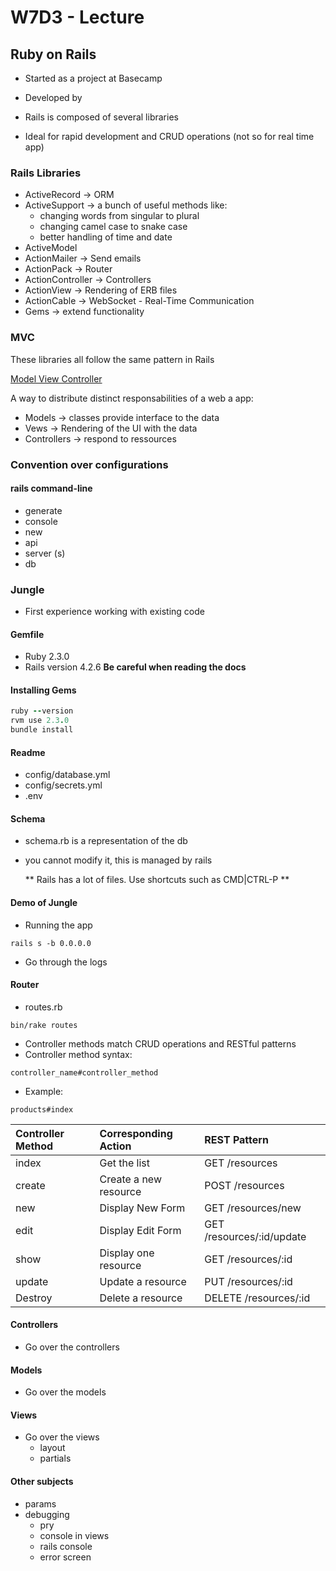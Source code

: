 # W7D3 - Lecture

## Ruby on Rails

- Started as a project at Basecamp

- Developed by

- Rails is composed of several libraries

- Ideal for rapid development and CRUD operations (not so for real time app)

### Rails Libraries

- ActiveRecord -> ORM
- ActiveSupport -> a bunch of useful methods like:
  - changing words from singular to plural
  - changing camel case to snake case
  - better handling of time and date
- ActiveModel
- ActionMailer -> Send emails
- ActionPack -> Router
- ActionController -> Controllers
- ActionView -> Rendering of ERB files
- ActionCable -> WebSocket - Real-Time Communication
- Gems -> extend functionality

### MVC

These libraries all follow the same pattern in Rails

[Model View Controller](./MVC_pattern.png)

A way to distribute distinct responsabilities of a web a app:

- Models -> classes provide interface to the data
- Vews -> Rendering of the UI with the data
- Controllers -> respond to ressources

### Convention over configurations

#### rails command-line

- generate
- console
- new
- api
- server (s)
- db

### Jungle

- First experience working with existing code

#### Gemfile

- Ruby 2.3.0
- Rails version 4.2.6
  **Be careful when reading the docs**

#### Installing Gems

```ruby
ruby --version
rvm use 2.3.0
bundle install
```

#### Readme

- config/database.yml
- config/secrets.yml
- .env

#### Schema

- schema.rb is a representation of the db
- you cannot modify it, this is managed by rails

  ** Rails has a lot of files. Use shortcuts such as CMD|CTRL-P **

#### Demo of Jungle

- Running the app

`rails s -b 0.0.0.0`

- Go through the logs

#### Router

- routes.rb

`bin/rake routes`

- Controller methods match CRUD operations and RESTful patterns
- Controller method syntax:

`controller_name#controller_method`

- Example:

`products#index`

| Controller Method | Corresponding Action  | REST Pattern              |
| :---------------- | :-------------------- | :------------------------ |
| index             | Get the list          | GET /resources            |
| create            | Create a new resource | POST /resources           |
| new               | Display New Form      | GET /resources/new        |
| edit              | Display Edit Form     | GET /resources/:id/update |
| show              | Display one resource  | GET /resources/:id        |
| update            | Update a resource     | PUT /resources/:id        |
| Destroy           | Delete a resource     | DELETE /resources/:id     |

#### Controllers

- Go over the controllers

#### Models

- Go over the models

#### Views

- Go over the views
  - layout
  - partials

#### Other subjects

- params
- debugging
  - pry
  - console in views
  - rails console
  - error screen
